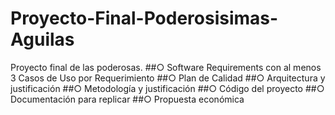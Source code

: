 # Proyecto-Final-Poderosisimas-Aguilas
Proyecto final de las poderosas. 
##○ Software Requirements con al menos 3 Casos de Uso por Requerimiento
##○ Plan de Calidad
##○ Arquitectura y justificación
##○ Metodología y justificación
##○ Código del proyecto
##○ Documentación para replicar
##○ Propuesta económica
